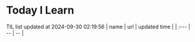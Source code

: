 # Today I Learn 
TIL list updated at 2024-09-30 02:19:56
| name | url | updated time |
| :--- | -- | -- |
